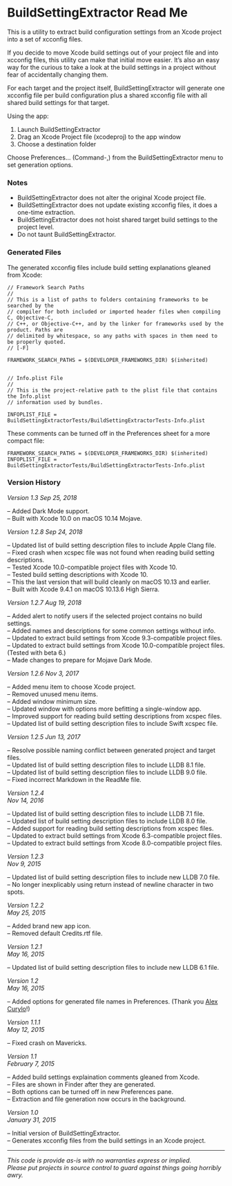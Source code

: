 BuildSettingExtractor Read Me
=================================

This is a utility to extract build configuration settings from an Xcode project into a set of xcconfig files.

If you decide to move Xcode build settings out of your project file and into xcconfig files, this utility can make that initial move easier.  It’s also an easy way for the curious to take a look at the build settings in a project without fear of accidentally changing them.

For each target and the project itself, BuildSettingExtractor will generate one xcconfig file per build configuration plus a shared xcconfig file with all shared build settings for that target.

Using the app:

1. Launch BuildSettingExtractor
2. Drag an Xcode Project file (xcodeproj) to the app window
3. Choose a destination folder

Choose Preferences… (Command-,) from the BuildSettingExtractor menu to set generation options.

### Notes ###

- BuildSettingExtractor does not alter the original Xcode project file.
- BuildSettingExtractor does not update existing xcconfig files, it does a one-time extraction.
- BuildSettingExtractor does not hoist shared target build settings to the project level.
- Do not taunt BuildSettingExtractor.

### Generated Files ###

The generated xcconfig files include build setting explanations gleaned from Xcode:
 
	// Framework Search Paths
	// 
	// This is a list of paths to folders containing frameworks to be searched by the
	// compiler for both included or imported header files when compiling C, Objective-C,
	// C++, or Objective-C++, and by the linker for frameworks used by the product. Paths are
	// delimited by whitespace, so any paths with spaces in them need to be properly quoted.
	// [-F]
	
	FRAMEWORK_SEARCH_PATHS = $(DEVELOPER_FRAMEWORKS_DIR) $(inherited)
	
	
	// Info.plist File
	// 
	// This is the project-relative path to the plist file that contains the Info.plist
	// information used by bundles.

    INFOPLIST_FILE = BuildSettingExtractorTests/BuildSettingExtractorTests-Info.plist

These comments can be turned off in the Preferences sheet for a more compact file:

	FRAMEWORK_SEARCH_PATHS = $(DEVELOPER_FRAMEWORKS_DIR) $(inherited)
	INFOPLIST_FILE = BuildSettingExtractorTests/BuildSettingExtractorTests-Info.plist

### Version History ###

*Version 1.3*
*Sep 25, 2018*

– Added Dark Mode support.  
– Built with Xcode 10.0 on macOS 10.14 Mojave.  

*Version 1.2.8*
*Sep 24, 2018*

– Updated list of build setting description files to include Apple Clang file.  
– Fixed crash when xcspec file was not found when reading build setting descriptions.  
– Tested Xcode 10.0-compatible project files with Xcode 10.  
– Tested build setting descriptions with Xcode 10.  
– This the last version that will build cleanly on macOS 10.13 and earlier.  
– Built with Xcode 9.4.1 on macOS 10.13.6 High Sierra.  

*Version 1.2.7*
*Aug 19, 2018*

– Added alert to notify users if the selected project contains no build settings.  
– Added names and descriptions for some common settings without info.  
– Updated to extract build settings from Xcode 9.3-compatible project files.  
– Updated to extract build settings from Xcode 10.0-compatible project files. (Tested with beta 6.)  
– Made changes to prepare for Mojave Dark Mode.  

*Version 1.2.6*
*Nov 3, 2017*

– Added menu item to choose Xcode project.  
– Removed unused menu items.  
– Added window minimum size.  
– Updated window with options more befitting a single-window app.  
– Improved support for reading build setting descriptions from xcspec files.  
– Updated list of build setting description files to include Swift xcspec file.  

*Version 1.2.5*
*Jun 13, 2017*

– Resolve possible naming conflict between generated project and target files.  
– Updated list of build setting description files to include LLDB 8.1 file.  
– Updated list of build setting description files to include LLDB 9.0 file.  
– Fixed incorrect Markdown in the ReadMe file.  

*Version 1.2.4*  
*Nov 14, 2016*

– Updated list of build setting description files to include LLDB 7.1 file.  
– Updated list of build setting description files to include LLDB 8.0 file.  
– Added support for reading build setting descriptions from xcspec files.  
– Updated to extract build settings from Xcode 6.3-compatible project files.  
– Updated to extract build settings from Xcode 8.0-compatible project files.

*Version 1.2.3*  
*Nov 9, 2015*
  
– Updated list of build setting description files to include new LLDB 7.0 file.  
– No longer inexplicably using return instead of newline character in two spots.

*Version 1.2.2*  
*May 25, 2015*

– Added brand new app icon.  
– Removed default Credits.rtf file.

*Version 1.2.1*  
*May 16, 2015*

– Updated list of build setting description files to include new LLDB 6.1 file.

*Version 1.2*  
*May 16, 2015*

– Added options for generated file names in Preferences. (Thank you [Alex Curylo](https://github.com/alexcurylo)!)

*Version 1.1.1*  
*May 12, 2015*

– Fixed crash on Mavericks.  

*Version 1.1*  
*February 7, 2015*

– Added build settings explaination comments gleaned from Xcode.  
– Files are shown in Finder after they are generated.  
– Both options can be turned off in new Preferences pane.  
– Extraction and file generation now occurs in the background.

*Version 1.0*  
*January 31, 2015*

– Initial version of BuildSettingExtractor.  
– Generates xcconfig files from the build settings in an Xcode project.

*****

*This code is provide as-is with no warranties express or implied.  
Please put projects in source control to guard against things going horribly awry.*

